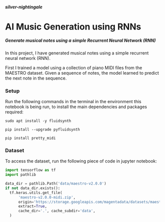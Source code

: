 ##### silver-nightingale
 
 # **AI Music Generation using RNNs**
 
 ##### Generate musical notes using a simple Recurrent Neural Network (RNN)

In this project, I have generated musical notes using a simple recurrent neural network (RNN).

First I trained a model using a collection of piano MIDI files from the MAESTRO dataset. Given a sequence of notes, the model learned to predict the next note in the sequence. 

### **Setup**

Run the following commands in the terminal in the environment this notebook is being run, to install the main dependencies and packages required:
```console
sudo apt install -y fluidsynth
```

```console
pip install --upgrade pyfluidsynth
```

```console
pip install pretty_midi
```

### **Dataset**

To access the dataset, run the following piece of code in jupyter notebook:
```python
import tensorflow as tf
import pathlib

data_dir = pathlib.Path('data/maestro-v2.0.0')
if not data_dir.exists():
  tf.keras.utils.get_file(
      'maestro-v2.0.0-midi.zip',
      origin='https://storage.googleapis.com/magentadata/datasets/maestro/v2.0.0/maestro-v2.0.0-midi.zip',
      extract=True,
      cache_dir='.', cache_subdir='data',
  )

```
